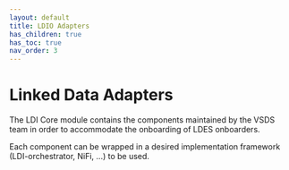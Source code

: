 ```yaml
---
layout: default
title: LDIO Adapters
has_children: true
has_toc: true
nav_order: 3
---
```


# Linked Data Adapters

The LDI Core module contains the components maintained by the VSDS team in order to accommodate the onboarding of LDES onboarders.

Each component can be wrapped in a desired implementation framework (LDI-orchestrator, NiFi, ...) to be used.
